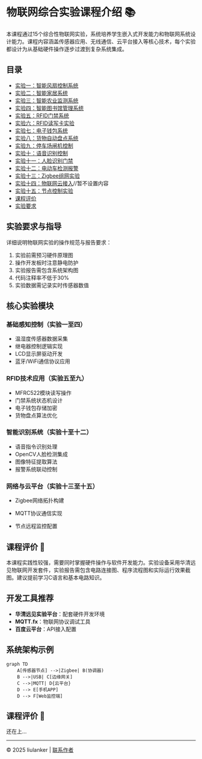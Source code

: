 # 物联网综合实验课程介绍 📚

本课程通过15个综合性物联网实验，系统培养学生嵌入式开发能力和物联网系统设计能力。课程内容涵盖传感器应用、无线通信、云平台接入等核心技术，每个实验都设计为从基础硬件操作逐步过渡到复杂系统集成。

## 目录
- [实验一：智能风扇控制系统](./实验/lab/lab_01/)
- [实验二：智能家居系统](./实验/lab/lab_02/)
- [实验三：智能农业监测系统](./实验/lab/lab_03/)
- [实验四：智能图书馆管理系统](./实验/lab/lab_04/)
- [实验五：RFID门禁系统](./实验/lab/lab_05/)
- [实验六：RFID读写卡实验](./实验/lab/lab_06/)
- [实验七：电子钱包系统](./实验/lab/lab_07/)
- [实验八：货物自动盘点系统](./实验/lab/lab_08/)
- [实验九：停车场闸机控制](./实验/lab/lab_09/)
- [实验十：语音识别控制](./实验/lab/lab_10/)
- [实验十一：人脸识别门禁](./实验/lab/lab_11/)
- [实验十二：电动车检测报警](./实验/lab/lab_12/)
- [实验十三：Zigbee组网实验](./实验/lab/lab_13/)
- [实验十四：物联网云接入](./实验/lab/lab_14/)//暂不设置内容
- [实验十五：节点控制实验](./实验/lab/lab_15/)
- [课程评价](#课程评价)
- [实验要求](./实验/实验资料/)

## 实验要求与指导
详细说明物联网实验的操作规范与报告要求：
1. 实验前需预习硬件原理图
2. 操作开发板时注意静电防护
3. 实验报告需包含系统架构图
4. 代码注释率不低于30%
5. 实验数据需记录实时传感器数值

## 核心实验模块

### 基础感知控制（实验一至四）
- 温湿度传感器数据采集
- 继电器控制逻辑实现
- LCD显示屏驱动开发
- 蓝牙/WiFi通信协议应用

### RFID技术应用（实验五至九）
- MFRC522模块读写操作
- 门禁系统状态机设计
- 电子钱包存储加密
- 货物盘点算法优化

### 智能识别系统（实验十至十二）
- 语音指令识别处理
- OpenCV人脸检测集成
- 图像特征提取算法
- 报警系统联动控制

### 网络与云平台（实验十三至十五）
- Zigbee网络拓扑构建
- MQTT协议通信实现
 
- 节点远程监控配置

## 课程评价 💬
本课程实践性较强，需要同时掌握硬件操作与软件开发能力。实验设备采用华清远见物联网开发套件，实验报告需包含电路连接图、程序流程图和实际运行效果截图。建议提前学习C语言和基本电路知识。

## 开发工具推荐
- **华清远见实验平台**：配套硬件开发环境
- **MQTT.fx**：物联网协议调试工具
- **百度云平台**：API接入配置

## 系统架构示例
```mermaid
graph TD
    A[传感器节点] -->|Zigbee| B(协调器)
    B -->|USB| C[边缘网关]
    C -->|MQTT| D{云平台}
    D --> E[手机APP]
    D --> F[Web监控端]
```

## 课程评价 💬



还在上...



---


© 2025 liulanker | [联系作者]( liulanker@gmail.com)
